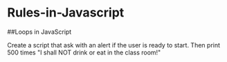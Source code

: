 # Rules-in-Javascript
##Loops in JavaScript

Create a script that ask with an alert if the user is ready to start. Then print 500 times "I shall NOT drink or eat in the class room!"


